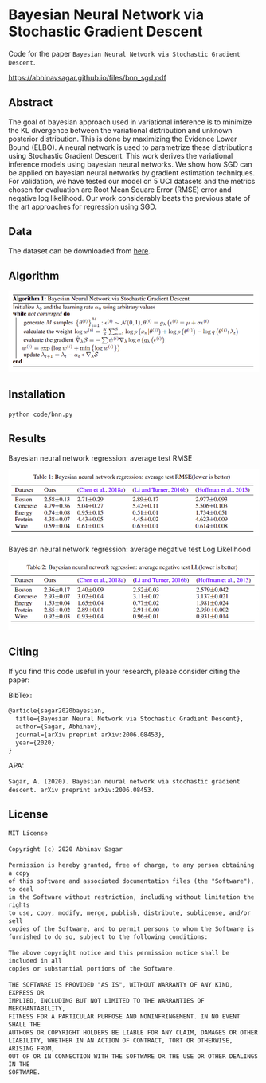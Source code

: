 # Bayesian Neural Network via Stochastic Gradient Descent
Code for the paper `Bayesian Neural Network via Stochastic Gradient Descent`.

https://abhinavsagar.github.io/files/bnn_sgd.pdf

## Abstract

The goal of bayesian approach used in variational inference is to minimize the KL
divergence between the variational distribution and unknown posterior distribution.
This is done by maximizing the Evidence Lower Bound (ELBO). A neural network
is used to parametrize these distributions using Stochastic Gradient Descent. This
work derives the variational inference models using bayesian neural networks. We
show how SGD can be applied on bayesian neural networks by gradient estimation
techniques. For validation, we have tested our model on 5 UCI datasets and the
metrics chosen for evaluation are Root Mean Square Error (RMSE) error and
negative log likelihood. Our work considerably beats the previous state of the art
approaches for regression using SGD.

## Data

The dataset can be downloaded from [here](https://archive.ics.uci.edu/ml/datasets.php?format=&task=reg&att=&area=&numAtt=&numIns=&type=&sort=nameUp&view=table).

## Algorithm

![roc-auc](images/img1.png)

## Installation

`python code/bnn.py`

## Results
 
Bayesian neural network regression: average test RMSE
 
![roc-auc](images/img2.png)

Bayesian neural network regression: average negative test Log Likelihood

![roc-auc](images/img3.png)

## Citing

If you find this code useful in your research, please consider citing the paper:

BibTex:

```
@article{sagar2020bayesian,
  title={Bayesian Neural Network via Stochastic Gradient Descent},
  author={Sagar, Abhinav},
  journal={arXiv preprint arXiv:2006.08453},
  year={2020}
}
```

APA:

`Sagar, A. (2020). Bayesian neural network via stochastic gradient descent. arXiv preprint arXiv:2006.08453.`

## License

```
MIT License

Copyright (c) 2020 Abhinav Sagar

Permission is hereby granted, free of charge, to any person obtaining a copy
of this software and associated documentation files (the "Software"), to deal
in the Software without restriction, including without limitation the rights
to use, copy, modify, merge, publish, distribute, sublicense, and/or sell
copies of the Software, and to permit persons to whom the Software is
furnished to do so, subject to the following conditions:

The above copyright notice and this permission notice shall be included in all
copies or substantial portions of the Software.

THE SOFTWARE IS PROVIDED "AS IS", WITHOUT WARRANTY OF ANY KIND, EXPRESS OR
IMPLIED, INCLUDING BUT NOT LIMITED TO THE WARRANTIES OF MERCHANTABILITY,
FITNESS FOR A PARTICULAR PURPOSE AND NONINFRINGEMENT. IN NO EVENT SHALL THE
AUTHORS OR COPYRIGHT HOLDERS BE LIABLE FOR ANY CLAIM, DAMAGES OR OTHER
LIABILITY, WHETHER IN AN ACTION OF CONTRACT, TORT OR OTHERWISE, ARISING FROM,
OUT OF OR IN CONNECTION WITH THE SOFTWARE OR THE USE OR OTHER DEALINGS IN THE
SOFTWARE.
```
